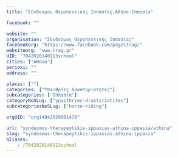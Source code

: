 ```yaml
---
title: "Σύνδεσμος Θεραπευτικής Ιππασίας-Αθήνα-Ιππασία"

facebook: ""

website: ""
organisation: "Σύνδεσμος Θεραπευτικής Ιππασίας"
facebookorg: "https://www.facebook.com/page1trag/"
websiteorg: "www.trag.gr"
UID: "7042020140113school"
cities: ["Αθήνα"]
perioxi: ""
address: ""

places: [""]
categories: ["Υπαιθρίες Δραστηριότητες"]
subcategories: ["Ιππασία"]
categoryNoSLug: ["ypaithries-drastiriotites"]
subcategoriesNoSLug: ["horse-riding"]

orgUID: "org14042020001438"

url: "syndesmos-therapeytikis-ippasias-athina-ippasia/athina"
slug: "syndesmos-therapeytikis-ippasias-athina-ippasia"
aliases:
    - /7042020140113school
---
```





